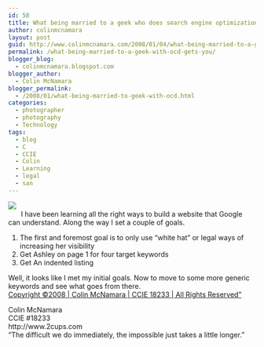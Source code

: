 ```yaml
---
id: 58
title: What being married to a geek who does search engine optimization gets you
author: colinmcnamara
layout: post
guid: http://www.colinmcnamara.com/2008/01/04/what-being-married-to-a-geek-with-ocd-gets-you/
permalink: /what-being-married-to-a-geek-with-ocd-gets-you/
blogger_blog:
  - colinmcnamara.blogspot.com
blogger_author:
  - Colin McNamara
blogger_permalink:
  - /2008/01/what-being-married-to-geek-with-ocd.html
categories:
  - photographer
  - photography
  - Technology
tags:
  - blog
  - C
  - CCIE
  - Colin
  - Learning
  - legal
  - san
---
```

<a href="http://bp3.blogger.com/_QxPJW2ClDD4/R377hABn9tI/AAAAAAAAAB0/t62-niK4VxQ/s1600-h/Screenshot-child+photographer+san+diego+-+Google+Search+-+Mozilla+Firefox.png" onblur="try {parent.deselectBloggerImageGracefully();} catch(e) {}"><img src="http://bp3.blogger.com/_QxPJW2ClDD4/R377hABn9tI/AAAAAAAAAB0/t62-niK4VxQ/s320/Screenshot-child+photographer+san+diego+-+Google+Search+-+Mozilla+Firefox.png" style="margin: 0pt 10px 10px 0pt; float: left; cursor: pointer" id="BLOGGER_PHOTO_ID_5151831568119494354" border="0" /></a>  
I have been learning all the right ways to build a website that Google can understand. Along the way I set a couple of goals.

  1. The first and foremost goal is to only use &#8220;white hat&#8221; or legal ways of increasing her visibility
  2. Get Ashley on page 1 for four target keywords
  3. Get An indented listing

Well, it looks like I met my initial goals. Now to move to some more generic keywords and see what goes from there.  
[Copyright ©2008 | Colin McNamara | CCIE 18233 | All Rights Reserved&#8221;][1]

<p class="blogger-post-footer">
  Colin McNamara<br /> CCIE #18233<br /> http://www.2cups.com<br /> &#8220;The difficult we do immediately, the impossible just takes a little longer.&#8221;
</p>

 [1]: http://www.colinmcnamara.com "Copyright ©2008 | Colin McNamara | CCIE 18233 | All Rights Reserved"